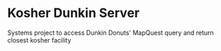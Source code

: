 # Kosher Dunkin Server
Systems project to access Dunkin Donuts' MapQuest query and return closest kosher facility
